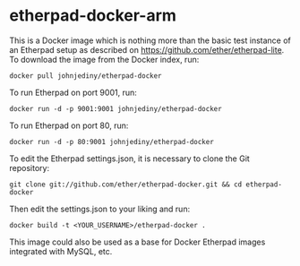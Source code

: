 etherpad-docker-arm
===============

This is a Docker image which is nothing more than the basic test instance of an Etherpad setup as described on https://github.com/ether/etherpad-lite. To download the image from the Docker index, run:

`docker pull johnjediny/etherpad-docker`

To run Etherpad on port 9001, run:

`docker run -d -p 9001:9001 johnjediny/etherpad-docker`

To run Etherpad on port 80, run:

`docker run -d -p 80:9001 johnjediny/etherpad-docker`

To edit the Etherpad settings.json, it is necessary to clone the Git repository:

`git clone git://github.com/ether/etherpad-docker.git && cd etherpad-docker`

Then edit the settings.json to your liking and run:

`docker build -t <YOUR_USERNAME>/etherpad-docker .`

This image could also be used as a base for Docker Etherpad images integrated with MySQL, etc.

